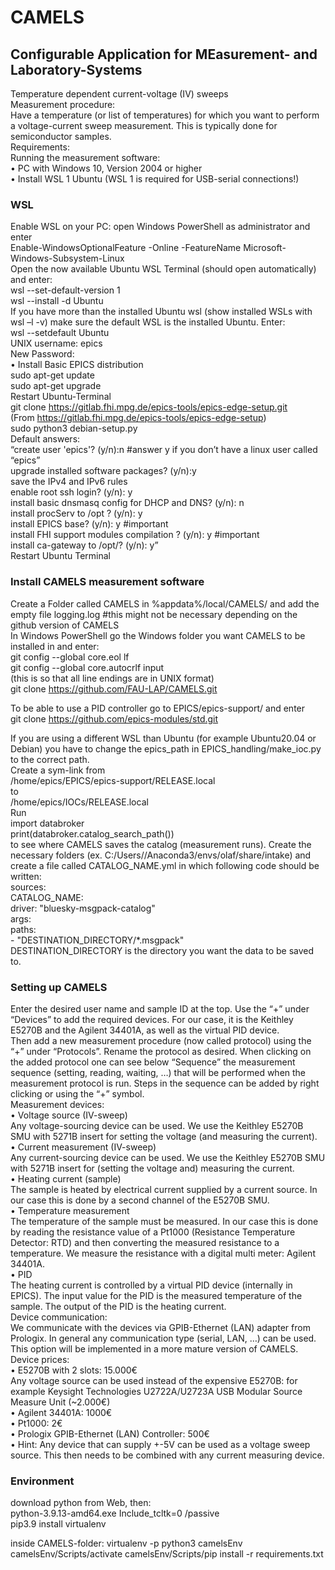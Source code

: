 # CAMELS  
## Configurable Application for MEasurement- and Laboratory-Systems  


Temperature dependent current-voltage (IV) sweeps  
Measurement procedure:  
Have a temperature (or list of temperatures) for which you want to perform a voltage-current sweep measurement. This is typically done for semiconductor samples.   
Requirements:  
Running the measurement software:  
•	PC with Windows 10, Version 2004 or higher  
•	Install WSL 1 Ubuntu (WSL 1 is required for USB-serial connections!)  

### WSL  
Enable WSL on your PC: open Windows PowerShell as administrator and enter  
Enable-WindowsOptionalFeature -Online -FeatureName Microsoft-Windows-Subsystem-Linux  
Open the now available Ubuntu WSL Terminal (should open automatically) and enter:  
wsl --set-default-version 1  
wsl --install -d Ubuntu  
If you have more than the installed Ubuntu wsl (show installed WSLs with wsl –l -v) make sure the default WSL is the installed Ubuntu. Enter:  
wsl --setdefault Ubuntu  
UNIX username: epics  
New Password: <Password>  
•	Install Basic EPICS distribution  
sudo apt-get update  
sudo apt-get upgrade  
Restart Ubuntu-Terminal  
git clone https://gitlab.fhi.mpg.de/epics-tools/epics-edge-setup.git  
(From https://gitlab.fhi.mpg.de/epics-tools/epics-edge-setup)  
sudo python3 debian-setup.py  
Default answers:  
“create user 'epics'? (y/n):n #answer y if you don’t have a linux user called “epics”  
upgrade installed software packages? (y/n):y  
save the IPv4 and IPv6 rules  
enable root ssh login? (y/n): y  
install basic dnsmasq config for DHCP and DNS? (y/n): n  
install procServ to /opt ? (y/n): y  
install EPICS base? (y/n): y #important  
install FHI support modules compilation ? (y/n): y #important  
install ca-gateway to /opt/? (y/n): y”  
Restart Ubuntu Terminal  

### Install CAMELS measurement software  
Create a Folder called CAMELS in %appdata%/local/CAMELS/ and add the empty file logging.log #this might not be necessary depending on the github version of CAMELS  
In Windows PowerShell go the Windows folder you want CAMELS to be installed in and enter:  
git config --global core.eol lf  
git config --global core.autocrlf input  
(this is so that all line endings are in UNIX format)  
git clone https://github.com/FAU-LAP/CAMELS.git  

To be able to use a PID controller go to EPICS/epics-support/ and enter  
git clone https://github.com/epics-modules/std.git  

If you are using a different WSL than Ubuntu (for example Ubuntu20.04 or Debian) you have to change the epics_path in EPICS_handling/make_ioc.py to the correct path.  
Create a sym-link from  
/home/epics/EPICS/epics-support/RELEASE.local  
to  
/home/epics/IOCs/RELEASE.local  
Run  
import databroker  
print(databroker.catalog_search_path())  
to see where CAMELS saves the catalog (measurement runs). Create the necessary folders (ex. C:/Users/<User>/Anaconda3/envs/olaf/share/intake) and create a file called CATALOG_NAME.yml in which following code should be written:  
sources:  
  CATALOG_NAME:  
    driver: "bluesky-msgpack-catalog"  
    args:  
      paths:  
        - "DESTINATION_DIRECTORY/*.msgpack"  
DESTINATION_DIRECTORY is the directory you want the data to be saved to.  

### Setting up CAMELS  
Enter the desired user name and sample ID at the top. Use the “+” under “Devices” to add the required devices. For our case, it is the Keithley E5270B and the Agilent 34401A, as well as the virtual PID device.  
Then add a new measurement procedure (now called protocol) using the “+” under “Protocols”. Rename the protocol as desired. When clicking on the added protocol one can see below “Sequence” the measurement sequence (setting, reading, waiting, …) that will be performed when the measurement protocol is run. Steps in the sequence can be added by right clicking or using the “+” symbol.  
Measurement devices:  
•	Voltage source (IV-sweep)  
Any voltage-sourcing device can be used. We use the Keithley E5270B SMU with 5271B insert for setting the voltage (and measuring the current).  
•	Current measurement (IV-sweep)  
Any current-sourcing device can be used. We use the Keithley E5270B SMU with 5271B insert for (setting the voltage and) measuring the current.  
•	Heating current (sample)  
The sample is heated by electrical current supplied by a current source. In our case this is done by a second channel of the E5270B SMU.  
•	Temperature measurement  
The temperature of the sample must be measured. In our case this is done by reading the resistance value of a Pt1000 (Resistance Temperature Detector: RTD) and then converting the measured resistance to a temperature. We measure the resistance with a digital multi meter: Agilent 34401A.  
•	PID  
The heating current is controlled by a virtual PID device (internally in EPICS). The input value for the PID is the measured temperature of the sample. The output of the PID is the heating current.  
Device communication:  
We communicate with the devices via GPIB-Ethernet (LAN) adapter from Prologix. In general any communication type (serial, LAN, …) can be used. This option will be implemented in a more mature version of CAMELS.  
Device prices:  
•	E5270B with 2 slots: 15.000€  
Any voltage source can be used instead of the expensive E5270B: for example Keysight Technologies U2722A/U2723A USB Modular Source Measure Unit (~2.000€)  
•	Agilent 34401A: 1000€  
•	Pt1000: 2€  
•	Prologix GPIB-Ethernet (LAN) Controller: 500€  
•	Hint: Any device that can supply +-5V can be used as a voltage sweep source. This then needs to be combined with any current measuring device.  




### Environment

download python from Web, then:  
python-3.9.13-amd64.exe Include_tcltk=0 /passive  
pip3.9 install virtualenv  

inside CAMELS-folder:
virtualenv -p python3 camelsEnv
camelsEnv/Scripts/activate
camelsEnv/Scripts/pip install -r requirements.txt